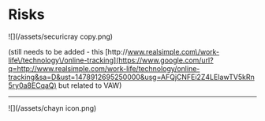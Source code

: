 # Risks

![](/assets/securicray copy.png)

\(still needs to be added - this [http:\/\/www.realsimple.com\/work-life\/technology\/online-tracking](https://www.google.com/url?q=http://www.realsimple.com/work-life/technology/online-tracking&sa=D&ust=1478912695250000&usg=AFQjCNFEi2Z4LEIawTV5kRn5ry0a8ECqaQ) but related to VAW\)

---

![](/assets/chayn icon.png)